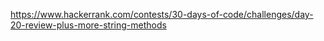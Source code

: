 https://www.hackerrank.com/contests/30-days-of-code/challenges/day-20-review-plus-more-string-methods